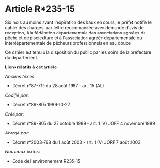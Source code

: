 # Article R*235-15

Six mois au moins avant l'expiration des baux en cours, le préfet notifie le cahier des charges, par lettre recommandée avec
demande d'avis de réception, à la fédération départementale des associations agréées de pêche et de pisciculture et à
l'association agréée départementale ou interdépartementale de pêcheurs professionnels en eau douce.

Ce cahier est tenu à la disposition du public par les soins de la préfecture du département.

**Liens relatifs à cet article**

_Anciens textes_:

  - Décret n°87-719 du 28 août 1987 - art. 15 (Ab)

_Codifié par_:

  - Décret n°89-805 1989-10-27

_Créé par_:

  - Décret n°89-805 du 27 octobre 1989 - art. 1 (V) JORF 4 novembre 1989

_Abrogé par_:

  - Décret n°2003-768 du 1 août 2003 - art. 1 (V) JORF 7 août 2003

_Nouveaux textes_:

  - Code de l'environnement R235-15
